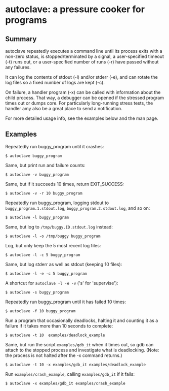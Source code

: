 autoclave: a pressure cooker for programs
=========================================

## Summary

autoclave repeatedly executes a command line until its process exits
with a non-zero status, is stopped/terminated by a signal, a
user-specified timeout (-t) runs out, or a user-specified number of runs
(-r) have passed without any failures.

It can log the contents of stdout (-l) and/or stderr (-e), and can
rotate the log files so a fixed number of logs are kept (-c).

On failure, a handler program (-x) can be called with information about
the child process. That way, a debugger can be opened if the stressed
program times out or dumps core. For particularly long-running stress
tests, the handler amy also be a great place to send a notification.

For more detailed usage info, see the examples below and the man page.


## Examples

Repeatedly run buggy_program until it crashes:

    $ autoclave buggy_program

Same, but print run and failure counts:

    $ autoclave -v buggy_program

Same, but if it succeeds 10 times, return EXIT_SUCCESS:

    $ autoclave -v -r 10 buggy_program

Repeatedly run buggy_program, logging stdout to
`buggy_program.1.stdout.log`, `buggy_program.2.stdout.log`, and so on:

    $ autoclave -l buggy_program

Same, but log to `/tmp/buggy.ID.stdout.log` instead:

    $ autoclave -l -o /tmp/buggy buggy_program

Log, but only keep the 5 most recent log files:

    $ autoclave -l -c 5 buggy_program

Same, but log stderr as well as stdout (keeping 10 files):

    $ autoclave -l -e -c 5 buggy_program

A shortcut for `autoclave -l -e -v` ('s' for 'supervise'):

    $ autoclave -s buggy_program

Repeatedly run buggy_program until it has failed 10 times:

    $ autoclave -f 10 buggy_program

Run a program that occasionally deadlocks, halting it and counting it as a
failure if it takes more than 10 seconds to complete:

    $ autoclave -t 10  examples/deadlock_example

Same, but run the script `examples/gdb_it` when it times out, so gdb can
attach to the stopped process and investigate what is deadlocking.
(Note: the process is not halted after the -x command returns.)

    $ autoclave -t 10 -x examples/gdb_it examples/deadlock_example

Run `examples/crash_example`, calling `examples/gdb_it` if it fails:

    $ autoclave -x examples/gdb_it examples/crash_example
